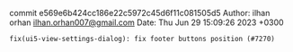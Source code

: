 commit e569e6b424cc186e22c5972c45d6f11c081505d5
Author: ilhan orhan <ilhan.orhan007@gmail.com>
Date:   Thu Jun 29 15:09:26 2023 +0300

    fix(ui5-view-settings-dialog): fix footer buttons position (#7270)
